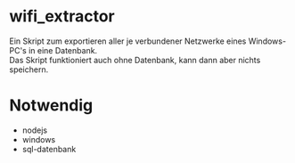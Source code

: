 # wifi_extractor
Ein Skript zum exportieren aller je verbundener Netzwerke eines Windows-PC's in eine Datenbank.  
Das Skript funktioniert auch ohne Datenbank, kann dann aber nichts speichern.

# Notwendig
- nodejs
- windows
- sql-datenbank
